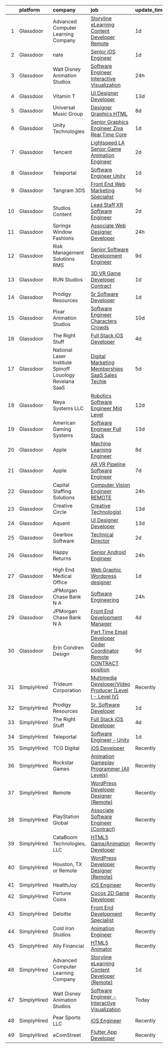 

|    | platform    | company                                                     | job                                                                                                                                                                                                                                                                                                                                                                                                                                                                                                                                                                                                                                                                                                                                                                                                                                                                                                                                                                                                                                                                                                                                                                                                                                                                                                                                                    | update_time   | location             |
|---:|:------------|:------------------------------------------------------------|:-------------------------------------------------------------------------------------------------------------------------------------------------------------------------------------------------------------------------------------------------------------------------------------------------------------------------------------------------------------------------------------------------------------------------------------------------------------------------------------------------------------------------------------------------------------------------------------------------------------------------------------------------------------------------------------------------------------------------------------------------------------------------------------------------------------------------------------------------------------------------------------------------------------------------------------------------------------------------------------------------------------------------------------------------------------------------------------------------------------------------------------------------------------------------------------------------------------------------------------------------------------------------------------------------------------------------------------------------------|:--------------|:---------------------|
|  1 | Glassdoor   | Advanced Computer Learning Company                          | [Storyline eLearning Content Developer  Remote ](https://www.glassdoor.com/partner/jobListing.htm?pos=114&ao=1136043&s=58&guid=00000182afbb51849e2adff8ad9f814e&src=GD_JOB_AD&t=SR&vt=w&ea=1&cs=1_f7d9d987&cb=1660805665474&jobListingId=1008074375383&jrtk=3-0-1ganrmkdem6qv801-1ganrmke7ghrk800-b42f97e8e2d8995c-)                                                                                                                                                                                                                                                                                                                                                                                                                                                                                                                                                                                                                                                                                                                                                                                                                                                                                                                                                                                                                                   | 1d            | Remote               |
|  2 | Glassdoor   | nate                                                        | [Senior iOS Engineer](https://www.glassdoor.com/partner/jobListing.htm?pos=113&ao=1110586&s=58&guid=00000182afbb51849e2adff8ad9f814e&src=GD_JOB_AD&t=SR&vt=w&cs=1_5bd8cec8&cb=1660805665474&jobListingId=1008073833461&cpc=1CBFC3E34E2A31FF&jrtk=3-0-1ganrmkdem6qv801-1ganrmke7ghrk800-5dbe72d6fb6f2f4e--6NYlbfkN0DG4ntHtB_rMsnfhgmnSvK2brktLme1L4SiDeJjQ-izrVOLqRJ5-yjEhSyAj73O13S_IEOR7_PpnZ1e9cbbFP_5wshXXgtt6wNnZoBp2bHKihElJnQhLIIPaoZ2uSm6xtLUVcboDtpKHpUF17fSbSnsrbXW44tVXZPoaPd9k3cXxZreB1ULk6dpk9jYcBsEtrZtsmj_TgOoB4s_E8UE914Dm2jU-IbnY1mqWLR9Qj0njmiol378Z1vDHxSjte04LQy12lSzztQmQhB-hxyEAdDMiN8LJqBsvQOYJv4RACAwWHRQw4SVoNS25v0sAvL4uLx80Ah4zroDn921mv3dBhItl4awqReqTAlfnBNU72VGrx5f2-ilN0ZalhFCu2Zsg73tgp7EqKsZEkBO5hHb5YyKkWS9pX4ht5MntvGhtuv49KDH41oY4Xp_kMimg1AOroBC9OZhwIGpYRgZAN0PXXlmUICvio2dVIo_kETk60JEaNOqLZ8GFeNYFb86fYLmVAJDYzaK7eTjT0azc2T-9t9atdQPaCjwHa91R7Vbdj4ZKPavl5Tk1JNlnVB_BaFoJXc-0dqbg4CrraYwjc1pvCe7PcLOaVvzyNSux2Fp2-1470wKWpyOk_mG3gIlcN1RsflDtr5KXZQTyL8-JO37qXLhcu-iTH2ObMNQXhuA3Hn4P3AlGR0ksrSl7EalPVgIR4IAsvXBqnM-m8001kXMFJuLqJ1FxOB2m2BByiSF011RjwRu5j-C_8z82TVLinCioE6g8yMsTwoWn_9_tflYUbwviVbmb_1zjYz5-6-u1mZJKsWoMtfN9B02PAT91dLm9AknJjiHcXsQU8Fojq5hXuHkba4E3-p2IERAeIydEMWEkruF-iNEhIg5bzJ2rNCZ_akNeM-ucIY_AjBCJeujS77p1cq2zA_Tq9Q573IMmB2f5yWdgoBHNaSyKsiRh3loAkZVfvfJpH7oXA%3D%3D)                  | 1d            | New York, NY         |
|  3 | Glassdoor   | Walt Disney Animation Studios                               | [Software Engineer   Interactive Visualization](https://www.glassdoor.com/partner/jobListing.htm?pos=104&ao=1110586&s=58&guid=00000182afbb51849e2adff8ad9f814e&src=GD_JOB_AD&t=SR&vt=w&cs=1_aaf1695a&cb=1660805665471&jobListingId=1008077073160&cpc=82B3195DA92CAF92&jrtk=3-0-1ganrmkdem6qv801-1ganrmke7ghrk800-66468e97df686fe4--6NYlbfkN0DAFTyt7pbDCC2JPO79CSdi1dIb81yjczP5qsKcZIxgiYm3-7g-689UM0rgypL64cqcm1RMsxq_BV2OsRkhNiRP9LzW-WFqhpWO3ykojLNIHr59208K4Cv-wYSCSIsQTKu_y5tYWiVlIrRKPSgk5-RCpLw4jEbOA1enRaORoMK5S0419S3OzaKWcW9ZQPqVrIfSb6m0ufdJasatQ4iv1npkPoa779tULfEsM-86PIi5SKyDr7tXZzOvxR4Klnnss_zIgmCcpNtkmFgaMILrDwi6Xy3hQUvK5JCJBcxjqSN7Q_DrbdsBx2QcRY5pNaWAYmA227B5cFb1yuqdgC1No7xpgVzNlcZls3oGKaCQ9dwIRno8ePEpLHugeTV7sdQHwH6BjlOtNN2d9vjPb4FFT-bfOVEdUh2mSbzS8U2zFeM7Y43DBsB9J0RoiD8agsU1NGg%3D)                                                                                                                                                                                                                                                                                                                                                                                                                                                                                                                                      | 24h           | Burbank, CA          |
|  4 | Glassdoor   | Vitamin T                                                   | [UI Designer   Developer](https://www.glassdoor.com/partner/jobListing.htm?pos=109&ao=1110586&s=58&guid=00000182afbb51849e2adff8ad9f814e&src=GD_JOB_AD&t=SR&vt=w&cs=1_587aad6b&cb=1660805665473&jobListingId=1008053886167&cpc=334ABAF5D42DC775&jrtk=3-0-1ganrmkdem6qv801-1ganrmke7ghrk800-6f6034691b5422f3--6NYlbfkN0DMrcEu7yrtATojKJA7cEzGQ3FdRGWLh0CZQInL4ECGI6k5tN82kdM0OKoro5eXmjovAfqE-qCFzorBk8MpdY72_0U5dfxVKxGhck5KRFN-xTbAscjui61db-fDE_8QO-m47Uwzd92MrNOCQvxBUcualtGhT067Qzu-g2luV1gB0lJguRWxqzsMc6f8s668CZ_11-rnTWBzjn4O2NHjCsy2AUU8vdPcW3b0pK3SnotLUlZIJ7R2sgdoK8ppWpKF80LUdrzJnPmUib131E13-ms_SatBmOGe_t_Rq1lg2LkDb4FY7INH-jbaYgv6xlKqZwdJMG93hRjW_DNM_OEhHGnxofdCMn5UWKlFkEdmXMrYhpJ_JtZWfUOv1IL0FSBvXjiVgFW1ixlJumM1d3SnkAMtgNboUCKVV1Z5Pi_vEvpMjG9ENAfblVWitDBJYfeF18D5msiiCY4x25PR7gE4FIZALqcEvPPPbAQ%3D)                                                                                                                                                                                                                                                                                                                                                                                                                                                                                                                            | 13d           | Remote               |
|  5 | Glassdoor   | Universal Music Group                                       | [Designer  Graphics   HTML](https://www.glassdoor.com/partner/jobListing.htm?pos=117&ao=1136043&s=58&guid=00000182afbb51849e2adff8ad9f814e&src=GD_JOB_AD&t=SR&vt=w&cs=1_e11ebfe9&cb=1660805665475&jobListingId=1008063537685&jrtk=3-0-1ganrmkdem6qv801-1ganrmke7ghrk800-5bd67f65fa4856ab-)                                                                                                                                                                                                                                                                                                                                                                                                                                                                                                                                                                                                                                                                                                                                                                                                                                                                                                                                                                                                                                                             | 8d            | Santa Monica, CA     |
|  6 | Glassdoor   | Unity Technologies                                          | [Senior Graphics Engineer  Ziva Real Time Core](https://www.glassdoor.com/partner/jobListing.htm?pos=128&ao=1136043&s=58&guid=00000182afbb51849e2adff8ad9f814e&src=GD_JOB_AD&t=SR&vt=w&cs=1_18b89076&cb=1660805665476&jobListingId=1008074535543&jrtk=3-0-1ganrmkdem6qv801-1ganrmke7ghrk800-4084aae52db0d3f9-)                                                                                                                                                                                                                                                                                                                                                                                                                                                                                                                                                                                                                                                                                                                                                                                                                                                                                                                                                                                                                                         | 1d            | Burbank, CA          |
|  7 | Glassdoor   | Tencent                                                     | [Lightspeed LA   Senior Game Animation Engineer](https://www.glassdoor.com/partner/jobListing.htm?pos=122&ao=1136043&s=58&guid=00000182afbb51849e2adff8ad9f814e&src=GD_JOB_AD&t=SR&vt=w&cs=1_c5ea8790&cb=1660805665475&jobListingId=1008072445587&jrtk=3-0-1ganrmkdem6qv801-1ganrmke7ghrk800-68f2402b1d8376c0-)                                                                                                                                                                                                                                                                                                                                                                                                                                                                                                                                                                                                                                                                                                                                                                                                                                                                                                                                                                                                                                        | 2d            | Irvine, CA           |
|  8 | Glassdoor   | Teleportal                                                  | [Software Engineer   Unity](https://www.glassdoor.com/partner/jobListing.htm?pos=106&ao=1110586&s=58&guid=00000182afbb51849e2adff8ad9f814e&src=GD_JOB_AD&t=SR&vt=w&ea=1&cs=1_0f4241dd&cb=1660805665473&jobListingId=1008075046577&cpc=01657B10174A43CF&jrtk=3-0-1ganrmkdem6qv801-1ganrmke7ghrk800-a2586b8f60e5c255--6NYlbfkN0AntC0C-TCVph3zu4OMPCfnQ-MMa4QglcNogR1ub3Tc_pVtaDijIQNGqjZUjoXo2yKwu64KD8-YtFIR2I8kkqCbL07rpeOqxyEMXIKB1ZwOfsl0Q6IfIhQNenE7zHvKHruNGpl76kDxluITjcBqrRgn64vIx2FQD8vXwu5Xm23Gx3RzCIfCAb9mVGdhDJfdG4EtofahHg7vnGUXSlDu1qWvICNF5wtVaVaqsFxWyfbwwtcbZDcExVubxCW0PSY8G6kLzJQZLpv7NG_Gsw3MSGs6J1JqxbHpr_h9uoGHk5KiOp8QkUH6UqMDzttvcPohGC00QJCF77MlhCo-BQt0ysqPjwLy2n7S5flEoH8M_HyA50t3Q4cL0f7iCp06n_LWT-jZAjVwKFgVNzxrMxkt73VNGkj-kQoEirrkKBhQ5GhNJ4C5jPYQQ4GpZ0mNUuzsAvBq6Q4lQi8ohaqCudf0_FXDFWtehSJIlFuKc-4nwEumzDToKM9XQYEYeAmmWtFccH8%3D)                                                                                                                                                                                                                                                                                                                                                                                                                                                                                     | 1d            | Culver City, CA      |
|  9 | Glassdoor   | Tangram 3DS                                                 | [Front End Web   Marketing Specialist](https://www.glassdoor.com/partner/jobListing.htm?pos=120&ao=1136043&s=58&guid=00000182afbb51849e2adff8ad9f814e&src=GD_JOB_AD&t=SR&vt=w&ea=1&cs=1_32cc6699&cb=1660805665475&jobListingId=1008068902493&jrtk=3-0-1ganrmkdem6qv801-1ganrmke7ghrk800-0eb4f8e6b35c93b6-)                                                                                                                                                                                                                                                                                                                                                                                                                                                                                                                                                                                                                                                                                                                                                                                                                                                                                                                                                                                                                                             | 5d            | Kittery, ME          |
| 10 | Glassdoor   | Studios Content                                             | [Lead  Staff  XR Software Engineer](https://www.glassdoor.com/partner/jobListing.htm?pos=107&ao=1110586&s=58&guid=00000182afbb51849e2adff8ad9f814e&src=GD_JOB_AD&t=SR&vt=w&cs=1_3ceb3e67&cb=1660805665473&jobListingId=1008072483823&cpc=AF1E4A3695F490BE&jrtk=3-0-1ganrmkdem6qv801-1ganrmke7ghrk800-ecfd41646463eccb--6NYlbfkN0DAFTyt7pbDCC2JPO79CSdi1dIb81yjczP5qsKcZIxgiYm3-7g-689UM0rgypL64cpWRTY0Q9Gnxd5TClqemafm43h8IvcxXto1jCUa0faT7j_nrWIQzNQRrbiQVPxkeCJsq2BrFkTMI61EQ2zNwgQoXwhBktiYuv-xvrBspHDq6B4XbZ0th9hK2EI37XCZObMviGFTFSuSlLlIVFJbWKTmiroCZMIwRJJUdtH-OrnUxrUSP6quXp1aBWSWU6nuLvfKUWDsHYwBSFMcVFe8WJ3nlMY3n78ykPGISyrsT1IGNtBi2MwDhI7GI327CJej5wbZHsw8JQtcuoRrMJ33sJdxPxmDL-GjT1O4Pd2Xst1uWZFVQa52GGEXVLjLFLsqX7CnMOen2Cfnu024msdbcmd1dppVS7woEvhNMWLaIfan4Vbe5RPcpG_QseT2-EZoiTU%3D)                                                                                                                                                                                                                                                                                                                                                                                                                                                                                                                                                  | 2d            | Glendale, CA         |
| 11 | Glassdoor   | Springs Window Fashions                                     | [Associate Web Designer Developer](https://www.glassdoor.com/partner/jobListing.htm?pos=127&ao=1136043&s=58&guid=00000182afbb51849e2adff8ad9f814e&src=GD_JOB_AD&t=SR&vt=w&cs=1_21e1ddc8&cb=1660805665476&jobListingId=1008077258719&jrtk=3-0-1ganrmkdem6qv801-1ganrmke7ghrk800-0a243721428c9c11-)                                                                                                                                                                                                                                                                                                                                                                                                                                                                                                                                                                                                                                                                                                                                                                                                                                                                                                                                                                                                                                                      | 24h           | Middleton, WI        |
| 12 | Glassdoor   | Risk Management Solutions  RMS                              | [Senior Software Development Engineer](https://www.glassdoor.com/partner/jobListing.htm?pos=130&ao=1136043&s=58&guid=00000182afbb51849e2adff8ad9f814e&src=GD_JOB_AD&t=SR&vt=w&cs=1_ba082a03&cb=1660805665476&jobListingId=1008061236310&jrtk=3-0-1ganrmkdem6qv801-1ganrmke7ghrk800-cb5eb43dfa538f64-)                                                                                                                                                                                                                                                                                                                                                                                                                                                                                                                                                                                                                                                                                                                                                                                                                                                                                                                                                                                                                                                  | 9d            | Newark, CA           |
| 13 | Glassdoor   | RUN Studios                                                 | [3D VR Game Developer  Contract ](https://www.glassdoor.com/partner/jobListing.htm?pos=115&ao=1136043&s=58&guid=00000182afbb51849e2adff8ad9f814e&src=GD_JOB_AD&t=SR&vt=w&cs=1_a81c3fd2&cb=1660805665474&jobListingId=1008074804256&jrtk=3-0-1ganrmkdem6qv801-1ganrmke7ghrk800-3d3fd155054c5c9c-)                                                                                                                                                                                                                                                                                                                                                                                                                                                                                                                                                                                                                                                                                                                                                                                                                                                                                                                                                                                                                                                       | 1d            | Los Angeles, CA      |
| 14 | Glassdoor   | Prodigy Resources                                           | [Sr  Software Developer](https://www.glassdoor.com/partner/jobListing.htm?pos=103&ao=1110586&s=58&guid=00000182afbb51849e2adff8ad9f814e&src=GD_JOB_AD&t=SR&vt=w&ea=1&cs=1_7506bad7&cb=1660805665472&jobListingId=1008073502263&cpc=AD396490361E83B7&jrtk=3-0-1ganrmkdem6qv801-1ganrmke7ghrk800-404555c049bc27ec--6NYlbfkN0A2ztIwgPcC5sUL1oQzLFCSvVVkIkslVOnYdQ0mpSfPA6NpMWu6Kno4nnrYB-fWKcufpT5xOxPe2qCsSX5um4scelRw14WwX33UYcL6KO34QeC8INwRzUAPtwFkNlVpOdX4f4P1DQp2fZ-UJ251JBajJ815MIKFs7XVquBdwSk1fsH67WzqITEoiy4zNby8cntn-zZ2tRcUjmLOgVUXJqmXHZwubhNz99hUN8rE1O6nKk80fOT-PLEQXXaXTNRK9JsPcX1p6YZPXeznPEDbIJR7L0THcM2A02RNfiqzvBSRK51vazO1Aih7dGtmkobZlWKUrIhgBs7GoS_wohI3_uB2xUkYPT7UxS1J2S27Herq8fnKbPrEft_51_by60kLA0USlL0d2x_buFW6K4Xq0rJvuhfSIsmczaMli2TC1HQU_50FHnWv1Qy7r7kCa7r88n4Z5O_3ophtLzp_P85Ux4_wlvCGBvcoNT_kTztdkXIgcTdyv-lN3AUeG_FiVYjH61kFA2pbtE6fXg%3D%3D)                                                                                                                                                                                                                                                                                                                                                                                                                                                                          | 1d            | Remote               |
| 15 | Glassdoor   | Pixar Animation Studios                                     | [Software Engineer  Characters   Crowds](https://www.glassdoor.com/partner/jobListing.htm?pos=124&ao=1136043&s=58&guid=00000182afbb51849e2adff8ad9f814e&src=GD_JOB_AD&t=SR&vt=w&cs=1_190ee6ae&cb=1660805665475&jobListingId=1008058113566&jrtk=3-0-1ganrmkdem6qv801-1ganrmke7ghrk800-1f5f039121fc3f75-)                                                                                                                                                                                                                                                                                                                                                                                                                                                                                                                                                                                                                                                                                                                                                                                                                                                                                                                                                                                                                                                | 10d           | Emeryville, CA       |
| 16 | Glassdoor   | The Right Stuff                                             | [Full Stack iOS Developer](https://www.glassdoor.com/partner/jobListing.htm?pos=102&ao=1110586&s=58&guid=00000182afbb51849e2adff8ad9f814e&src=GD_JOB_AD&t=SR&vt=w&ea=1&cs=1_4c9d3863&cb=1660805665472&jobListingId=1008069859380&cpc=4599430C66E07990&jrtk=3-0-1ganrmkdem6qv801-1ganrmke7ghrk800-70d51e4943cd058f--6NYlbfkN0CHpSnjIPxMtekS58WZl5Olhjo2iWL5RjE_Boe0ccr3FtkVqT9ttgfNyRfZO5uZw7IzCNeF8qmY9v3T-JBYfuZm0YRRc-K4X5ffRQGyhJ7ZQn-1-dDAip-8gCrZabxwYuxn5Rp-t6tXt1UvBYZwl2h5gvC6FDh_tC-3QRtH7KrU7hX8KJJnZPMyrN6imKk9DVIHbFeU0wV2_j-GN4N1Ctd5swycvHGrKZN-x8gIgBJVfphUksEu01uQ5KRdNrk1Ox2B100IXofxfurngumtbqejroU1LqNbt9W-8YTOIZbetFHZ1_Ip85vUpgrrlrIYvfVBqS5mXAwjhLcP54J3ZjLsb4m469L8bQ8wnINqoHUjOgOAud5ih_Lt2vb3wFgQsbCYVxuuCWpiXmaJ62oR8B-rgz0A0TuQYkdbqv0nkMcfTAav3kELT49Zyv-ZfiuXgUgO4cL7eD8tmdTwHe674y65Q5icYkB7i1Aw16c9ecYV03rga851cKd_09swNPj2uRo_zorOx7699A%3D%3D)                                                                                                                                                                                                                                                                                                                                                                                                                                                                        | 4d            | Brea, CA             |
| 17 | Glassdoor   | National Laser Institute Spinoff   Louology   Revelana SaaS | [Digital Marketing  Memberships   SaaS Sales Techie](https://www.glassdoor.com/partner/jobListing.htm?pos=101&ao=1110586&s=58&guid=00000182afbb51849e2adff8ad9f814e&src=GD_JOB_AD&t=SR&vt=w&ea=1&cs=1_1491e522&cb=1660805665472&jobListingId=1008068911018&cpc=D4F3D9BC20AD23F5&jrtk=3-0-1ganrmkdem6qv801-1ganrmke7ghrk800-ce89aa23009b1c36--6NYlbfkN0BxkLIcfe0oqaYINownie861a0BJtkzmJW-WyGv8J0JYNFW8oQHz1wbvj_f-6pZXKFs39C5HYDJAun2xiK8kT14n2FBdJ2_IV5P7fLAVoIpAPoU7I-jaGAdCUI_DNCk7fRWhvHWG5Rr1ymXTyzBAMRa3T80TC7-yeYBvTn7Hm3WLXCBuMW6Li9aNXTNYESyh3XTiLOtIfBkUqnLT5tAqVNKyKwMIbAEbS-iIHckLjuA4BBYKcWFa0mCqUWSRf-3ffY066J5JAeLydEg_-3A-YLqYCmt16Cu-EVbjtpmkidHX_qvNpzr383NALV0hkrc_hoQXb94SI7UEMFlE4bqTlHgRzzaHUquvAzBUy8468UM4og_uxgMDVz2R5QHvLwDWH6meHh954r4o9ZzBKZ4e3Hr_UxfpYSp5vPAyuP9ZF0r9JBMyG3WGMyByzQMScme8NAeqjUggejRfDEghAqiLp3h5OiUoBtpk_G4SlVFVo0fM2JfoxQJsZdg-t3-l0D_pgYXfqaESWk20LlOvM9s8lbBnPJPQoZAx9yZ8L3R_fLPEev8NRIgC7Ft)                                                                                                                                                                                                                                                                                                                                                                                                          | 5d            | Scottsdale, AZ       |
| 18 | Glassdoor   | Neya Systems LLC                                            | [Robotics Software Engineer Mid Level](https://www.glassdoor.com/partner/jobListing.htm?pos=119&ao=1136043&s=58&guid=00000182afbb51849e2adff8ad9f814e&src=GD_JOB_AD&t=SR&vt=w&ea=1&cs=1_542a2d44&cb=1660805665475&jobListingId=1008056259854&jrtk=3-0-1ganrmkdem6qv801-1ganrmke7ghrk800-2f6024e3d3b911c0-)                                                                                                                                                                                                                                                                                                                                                                                                                                                                                                                                                                                                                                                                                                                                                                                                                                                                                                                                                                                                                                             | 12d           | Warrendale, PA       |
| 19 | Glassdoor   | American Gaming Systems                                     | [Software Engineer  Full Stack](https://www.glassdoor.com/partner/jobListing.htm?pos=123&ao=1136043&s=58&guid=00000182afbb51849e2adff8ad9f814e&src=GD_JOB_AD&t=SR&vt=w&ea=1&cs=1_d393b6dd&cb=1660805665475&jobListingId=1008053506328&jrtk=3-0-1ganrmkdem6qv801-1ganrmke7ghrk800-b536d8be10a26d8f-)                                                                                                                                                                                                                                                                                                                                                                                                                                                                                                                                                                                                                                                                                                                                                                                                                                                                                                                                                                                                                                                    | 13d           | Atlanta, GA          |
| 20 | Glassdoor   | Apple                                                       | [Machine Learning Engineer](https://www.glassdoor.com/partner/jobListing.htm?pos=121&ao=1136043&s=58&guid=00000182afbb51849e2adff8ad9f814e&src=GD_JOB_AD&t=SR&vt=w&cs=1_6d285133&cb=1660805665475&jobListingId=1008063977531&jrtk=3-0-1ganrmkdem6qv801-1ganrmke7ghrk800-3152d040ad9c052e-)                                                                                                                                                                                                                                                                                                                                                                                                                                                                                                                                                                                                                                                                                                                                                                                                                                                                                                                                                                                                                                                             | 8d            | Cupertino, CA        |
| 21 | Glassdoor   | Apple                                                       | [AR VR Pipeline Software Engineer](https://www.glassdoor.com/partner/jobListing.htm?pos=110&ao=1110586&s=58&guid=00000182afbb51849e2adff8ad9f814e&src=GD_JOB_AD&t=SR&vt=w&cs=1_4dbccc20&cb=1660805665473&jobListingId=1008064548722&cpc=AC285F3A3ECA6BB0&jrtk=3-0-1ganrmkdem6qv801-1ganrmke7ghrk800-9efc9aa70a8bac7d--6NYlbfkN0BvKrLyj5gPmtZO9T8euul8TCxuuKNOtzRJOomxnwSEodTz2Bc-sPZlbtkML8D-m4oxb_hpOtMKgwGf3xCZVjp0hMHQ7tnx_mdHptyoy7KlnXTuNZRHr9hdhR8AiZtF6wM2F_IhEn66zk7oZQmfCjMbFepd4YWR8-oAaI2hD5eO_eEj2FO5SqxP8KafiXCvgcbeN-E50YLDCilUSEcXxx6Ea4Hp0Ttmg3p60tzklZ84oHzsZ9Jimz6hLOFVdUsGNHzydi4S6kX6g0u4g-STlE85SoJTJHp7UhowNr2at7g_nFn-SsWWoHhsTzF7LOIvnhzHTTKZ3K20P66tpMgVUWMF-f_O9suIbRZh9tmwrpAtQe55YMuDPn61h8qcJmFpPIztMgMP2RkouOuT0OI7TsoYwvyr_r3jy67wPe_1ZRIhflaCALwmsmOdSDLysg-h0W7BXV1TdgsuqEE0s0t6r1uGQjQCB9lHAdJljyfzn4WgwsGH7ko84t750T-x1S41bZc-sxJXHV5prfoIQOsrh6YGHaX25uT3fUXnDSKwrbbCzBpKEdYPnAhwNSnQ0Pqknx5SCoBl5DGghVaSlOqznDJuE74Yz3wDjGYirpQrsRzXlU9tlD1VMl-G7UfiRphLR2wnZ-nEEMWeUSuh7v8Gn6qe7zNjH2S8ca7cI25jgHj9oaL23EkhYShqEjVFkfblVnhlL8MgxVGCSDcVTe6gRE95vHHbqDDbUO-G52E_EKeNOrEKqzxkXLK-NhhJUCddpJ4B1FqBLEwdGGZkO3LIt27QAY8PRwzic0tXEPDt6bxoc7cXwba-mf_EHpyqeM_DBNzVvdPZWs3-NGm5dBkREYCIgSaONQLOZReSvoSAG66bV4U04KzfB64DJW_pS3xXHYQeA0TuVDPQ5UMp7JaISerJ6uOCJRF8gbDrZ98ad4msGFG7zf-C8_WRH5SCpBitkzNdtxmS30vIHdkb9SCJOwQB) | 7d            | Boulder, CO          |
| 22 | Glassdoor   | Capital Staffing Solutions                                  | [Computer Vision Engineer   REMOTE](https://www.glassdoor.com/partner/jobListing.htm?pos=112&ao=1110586&s=58&guid=00000182afbb51849e2adff8ad9f814e&src=GD_JOB_AD&t=SR&vt=w&ea=1&cs=1_c3375112&cb=1660805665474&jobListingId=1008076432098&cpc=9908D8D4413DBB8A&jrtk=3-0-1ganrmkdem6qv801-1ganrmke7ghrk800-5bd1c8fb44025f1d--6NYlbfkN0AHXq2vAVwR3IH7wgnTMdWCa3HguypIXx0DFudX-u0zu6XSU0N9gDGCMsnO9yvyAfPzbFobwp49dazQlZqusuPsX7WZrY-I3hdneSuxmNgE3tfdBrWdgjVLhUNF-aqr1yCXfRLBR_uZH6-raFShqlHQaidJ6QvCY_DHCxwVnaz-r_rYbPZ0ea_MWP8nWt-fSNb01YXToRYColdgfOTPEn5RFYP7DYKxInLGwKutnoMhbBFjzSU46BAOBQ4TFdGVmmeTlHF9OXhAydoQ2QeDZlTOVMu0OG-6hXVN_mzkMWsPWstJ_UIJ3d-Fy90bK-iWybVOKG9lpGenzV2nTOPiFD8HCQIiJwPjg7CkO32NrRh8aq6N6hCbjZZ_unXWhJoj3_iC3Qn2ELvxiESuzx-PH8-9No_sDyEvYp1jymU0MXts0gvvY1mOCulZBh-E9YzaBgVgteeqsiZK5TzzIbcOrLtBBHrfY-U7S3Qv0N1l8FPYjQ48NCkRZWFGicrGh9jPpNM9PN3ZuyXNWA%3D%3D)                                                                                                                                                                                                                                                                                                                                                                                                                                                               | 24h           | New York, NY         |
| 23 | Glassdoor   | Creative Circle                                             | [Creative Technologist](https://www.glassdoor.com/partner/jobListing.htm?pos=108&ao=1110586&s=58&guid=00000182afbb51849e2adff8ad9f814e&src=GD_JOB_AD&t=SR&vt=w&cs=1_c61455d4&cb=1660805665473&jobListingId=1008052746547&cpc=BAEB662971763A76&jrtk=3-0-1ganrmkdem6qv801-1ganrmke7ghrk800-b74225bc8c59c95e--6NYlbfkN0BPwlZa85gbT4Q3XYQoU_uQn0Qmw9zd_9UNfmcwtqAVud1yvyq1Z4UAlx1bxhDUi3LksnLBypyz1ki1AYlpqBEOtzLCLCRpEUWiYZAxQp35ZwbGwGgfIipNjYJRWVKtqW2P6n0tnODntoOzONS9wOCfDiQdRQlv6VB3BbCCzTOWuAsxQmScWpQiLIaaR0D6YxDOuI_BAqXbnROIERDacVOJapzRQXsmJoYStq1lwHdu4hfBGv_Ru387sZTKmcY9u_Z3OAOPV2jkI8qKZ19dhxdK1Y-Ox4HFJeMwhcaGJUlF0XXr5s1MEvcZRKobe53ko4LYW46-v38RBJ1fpJbKUBKXL4q7d1LzCYrUfV3mGeZ_oV2BQaRtnXNVUT7DS0iDAgyTHmPpN8UCG3vk9JbaXEF3Ip4St1P6acNaxqfnVRYswOE6VxobZ0xQIowUQ4AI0Esry80I5LW-a0kl31mvCHOpAWcYJJar7xtX-CDvq1pyENtMblE1XkVyeHPH2SMuLMW0o5CRdKC_eQ%3D%3D)                                                                                                                                                                                                                                                                                                                                                                                                                                                                                | 13d           | Seattle, WA          |
| 24 | Glassdoor   | Aquent                                                      | [UI Designer   Developer](https://www.glassdoor.com/partner/jobListing.htm?pos=111&ao=1110586&s=58&guid=00000182afbb51849e2adff8ad9f814e&src=GD_JOB_AD&t=SR&vt=w&cs=1_d99ed2bb&cb=1660805665474&jobListingId=1008054069860&cpc=F41FEAB56D215062&jrtk=3-0-1ganrmkdem6qv801-1ganrmke7ghrk800-092543b2b5b1ac44--6NYlbfkN0DMrcEu7yrtATojKJA7cEzGQ3FdRGWLh0CZQInL4ECGI9gD0Wolx9R2EDT7B77c2cQfEUz2kNTIOVwD5BKqIMoWk98RNF1Ad7spk8Iaq3QvRUwRObhwp_8VU1zaju42mJeg42eYRSl8E_AZ8ZyjsLMKuN4a1m7Gpx48C9VFRnAlEXIKfNHkGUaXFWfLFLrc6WRoWALb9UUPGXVwcdSSRGwKq_gTb6aUyn3pAgoqBa6x2zRBDegpvOLGqarQpFzLAvGJ2GM1lHOqPZcPadWEjruzI8J-seifo66glYLnEAgvqOPKNkjFEK8bKb_f7JDW6vK0hgVcJF7PXQuNlt4m1BKmxCcRYI72Mvd1jPqbyXU5R0erOp-WW1F7R5EAhWff9Y2Rw6SrQP-cFRUGJQMG0r4UkPGtK_6BSAA0jXcPM12uoJYOABuLvD_jLM8Pp53bYTSRAW2V_qbDyzn26oYdWZTu)                                                                                                                                                                                                                                                                                                                                                                                                                                                                                                                                          | 13d           | Remote               |
| 25 | Glassdoor   | Gearbox Software                                            | [Technical Director](https://www.glassdoor.com/partner/jobListing.htm?pos=126&ao=1136043&s=58&guid=00000182afbb51849e2adff8ad9f814e&src=GD_JOB_AD&t=SR&vt=w&ea=1&cs=1_585ca9e7&cb=1660805665475&jobListingId=1008072838271&jrtk=3-0-1ganrmkdem6qv801-1ganrmke7ghrk800-abb3e65175df8ecd-)                                                                                                                                                                                                                                                                                                                                                                                                                                                                                                                                                                                                                                                                                                                                                                                                                                                                                                                                                                                                                                                               | 2d            | Frisco, TX           |
| 26 | Glassdoor   | Happy Returns                                               | [Senior Android Engineer](https://www.glassdoor.com/partner/jobListing.htm?pos=129&ao=1136043&s=58&guid=00000182afbb51849e2adff8ad9f814e&src=GD_JOB_AD&t=SR&vt=w&cs=1_d5da0bf0&cb=1660805665476&jobListingId=1008077045895&jrtk=3-0-1ganrmkdem6qv801-1ganrmke7ghrk800-71bb62edba7ac46c-)                                                                                                                                                                                                                                                                                                                                                                                                                                                                                                                                                                                                                                                                                                                                                                                                                                                                                                                                                                                                                                                               | 24h           | Los Angeles, CA      |
| 27 | Glassdoor   | High End Medical Office                                     | [Web Graphic Wordpress designer](https://www.glassdoor.com/partner/jobListing.htm?pos=105&ao=1110586&s=58&guid=00000182afbb51849e2adff8ad9f814e&src=GD_JOB_AD&t=SR&vt=w&ea=1&cs=1_6430cef2&cb=1660805665472&jobListingId=1008073924866&cpc=82B3195DA92CAF92&jrtk=3-0-1ganrmkdem6qv801-1ganrmke7ghrk800-cdc07b779ce17b79--6NYlbfkN0Bo_CM2a8GgFIiw_-9fb5ug3xmG_MFCzpxBl7ntROtVZTUTxHtYlRzzoyU4wDpeaIZZKvJ43WSJqcFxDqc7AYw2f3qjaUpocHZRhOsPdkAYAYIbGG8NP2uD8KaMG2V2qw-gmYY9Me2WDYPfIyiihOjuIqkaMqFmzXauMxs4SDtAjsmCEE8WXzAGtyIEbr8o00PYYPF7Aw_TDAaSTj6ruwJhU72z290z5p-z6Sczi_rMfgQsQwEK_x7VAEi3oFJn7Rh4gpi2atZTDd_AsM8Sr177XnyHksFBWZ2dIaxwwRNyYwdCw60QBPScB_qVIkUlagDeFMyYHR310GPmRuAJorfORHCfCg4PGbgIBc5JX9TlWxjjkKgYa4UTc_6SQva7pmTBT2vhEZnPAuTMmMtWjKLX9hKj70AtstmALnwOffScaesPapYKOynO4Bt0mhLbCHl5irGnAEzVoEqMfrNh02iEzSM_FoQnDPSDBOfSFhUMaoDqiRF-nztOkNI2WpIZaN4%3D)                                                                                                                                                                                                                                                                                                                                                                                                                                                                                | 1d            | Los Angeles, CA      |
| 28 | Glassdoor   | JPMorgan Chase Bank  N A                                    | [Software Engineering](https://www.glassdoor.com/partner/jobListing.htm?pos=118&ao=1136043&s=58&guid=00000182afbb51849e2adff8ad9f814e&src=GD_JOB_AD&t=SR&vt=w&cs=1_b88b697a&cb=1660805665475&jobListingId=1008077418720&jrtk=3-0-1ganrmkdem6qv801-1ganrmke7ghrk800-33c5b762eafe8f4f-)                                                                                                                                                                                                                                                                                                                                                                                                                                                                                                                                                                                                                                                                                                                                                                                                                                                                                                                                                                                                                                                                  | 24h           | Columbus, OH         |
| 29 | Glassdoor   | JPMorgan Chase Bank  N A                                    | [Front End Development Manager](https://www.glassdoor.com/partner/jobListing.htm?pos=125&ao=1136043&s=58&guid=00000182afbb51849e2adff8ad9f814e&src=GD_JOB_AD&t=SR&vt=w&cs=1_13428560&cb=1660805665475&jobListingId=1008070051534&jrtk=3-0-1ganrmkdem6qv801-1ganrmke7ghrk800-5b1debf53cf8f6e3-)                                                                                                                                                                                                                                                                                                                                                                                                                                                                                                                                                                                                                                                                                                                                                                                                                                                                                                                                                                                                                                                         | 4d            | New York, NY         |
| 30 | Glassdoor   | Erin Condren Design                                         | [Part Time Email Developer Coder   Coordinator  Remote CONTRACT position ](https://www.glassdoor.com/partner/jobListing.htm?pos=116&ao=1136043&s=58&guid=00000182afbb51849e2adff8ad9f814e&src=GD_JOB_AD&t=SR&vt=w&ea=1&cs=1_8ba3a4bc&cb=1660805665474&jobListingId=1008061303564&jrtk=3-0-1ganrmkdem6qv801-1ganrmke7ghrk800-1586c87c1c66f62b-)                                                                                                                                                                                                                                                                                                                                                                                                                                                                                                                                                                                                                                                                                                                                                                                                                                                                                                                                                                                                         | 9d            | Remote               |
| 31 | SimplyHired | Trideum Corporation                                         | [Multimedia Developer/Video Producer [Level I - Level IV]](https://www.simplyhired.com/job/8dfMOgpu3iGje99mRpARvzGM-exCiz0AnstPyBlPgWfwP2_YdDcg_g?q=animation+developer)                                                                                                                                                                                                                                                                                                                                                                                                                                                                                                                                                                                                                                                                                                                                                                                                                                                                                                                                                                                                                                                                                                                                                                               | Recently      | Fort Sam Houston, TX |
| 32 | SimplyHired | Prodigy Resources                                           | [Sr. Software Developer](https://www.simplyhired.com/job/glkHWngk0IR3yvhv8yXAXhntzPU5P7K3GdJixAeaGDkFhH6fcUWCHw?q=animation+developer)                                                                                                                                                                                                                                                                                                                                                                                                                                                                                                                                                                                                                                                                                                                                                                                                                                                                                                                                                                                                                                                                                                                                                                                                                 | 1d            | Remote               |
| 33 | SimplyHired | The Right Stuff                                             | [Full Stack iOS Developer](https://www.simplyhired.com/job/QA8-PmdmTf2SzsHppKl6hKTSBJif_qgDY-0_i9OzZ23fw9isB0x_2w?q=animation+developer)                                                                                                                                                                                                                                                                                                                                                                                                                                                                                                                                                                                                                                                                                                                                                                                                                                                                                                                                                                                                                                                                                                                                                                                                               | 4d            | Brea, CA             |
| 34 | SimplyHired | Teleportal                                                  | [Software Engineer – Unity](https://www.simplyhired.com/job/U01SrNCdaTYrZ4QRxBfL5yHDd4v1jD1-oTLFHKeuSIyfvwU1yzfxvQ?q=animation+developer)                                                                                                                                                                                                                                                                                                                                                                                                                                                                                                                                                                                                                                                                                                                                                                                                                                                                                                                                                                                                                                                                                                                                                                                                              | 1d            | Culver City, CA      |
| 35 | SimplyHired | TCG Digital                                                 | [iOS Developer](https://www.simplyhired.com/job/y9kjlzbStHBTpv1kV6DJy7LIvJUWN1F4JL30a6RFxwdhezcD-LydjA?q=animation+developer)                                                                                                                                                                                                                                                                                                                                                                                                                                                                                                                                                                                                                                                                                                                                                                                                                                                                                                                                                                                                                                                                                                                                                                                                                          | Recently      | Reston, VA           |
| 36 | SimplyHired | Rockstar Games                                              | [Animation Gameplay Programmer (All Levels)](https://www.simplyhired.com/job/1pSEzXWP6p8ML9piAakVgJAIWzA9LrjPxi3CLE-MLJDKJMG2jk5IcQ?q=animation+developer)                                                                                                                                                                                                                                                                                                                                                                                                                                                                                                                                                                                                                                                                                                                                                                                                                                                                                                                                                                                                                                                                                                                                                                                             | Recently      | Carlsbad, CA         |
| 37 | SimplyHired | Remote                                                      | [WordPress Developer Designer (Remote)](https://www.simplyhired.com/job/vCmXXL4JGKGV5eNVuHA7oB8PSm-NsHdC9WQISU8OzQ6fl4_GaHZp9A?q=animation+developer)                                                                                                                                                                                                                                                                                                                                                                                                                                                                                                                                                                                                                                                                                                                                                                                                                                                                                                                                                                                                                                                                                                                                                                                                  | Recently      | United States        |
| 38 | SimplyHired | PlayStation Global                                          | [Associate Software Engineer (Contract)](https://www.simplyhired.com/job/SzV7FfkdI6lT1EJila8fCMDsbFAM6pifbkrMdwSfRviQ3_6vb73S5g?q=animation+developer)                                                                                                                                                                                                                                                                                                                                                                                                                                                                                                                                                                                                                                                                                                                                                                                                                                                                                                                                                                                                                                                                                                                                                                                                 | Recently      | San Diego, CA        |
| 39 | SimplyHired | CataBoom Technologies, LLC                                  | [HTML5 Game/Animation Developer](https://www.simplyhired.com/job/rcD9kqRruTFu3sLPN7RcYmKqhwYda35Xkfl4DXnDIh1VgwPtoMUoDw?q=animation+developer)                                                                                                                                                                                                                                                                                                                                                                                                                                                                                                                                                                                                                                                                                                                                                                                                                                                                                                                                                                                                                                                                                                                                                                                                         | Recently      | Richardson, TX       |
| 40 | SimplyHired | Houston, TX or Remote                                       | [WordPress Developer Designer (Remote)](https://www.simplyhired.com/job/h5NIRqnG6nzwtBLlFlrT64773r4CAOGZWfW6vATD8Z8CzAc7NchDIg?q=animation+developer)                                                                                                                                                                                                                                                                                                                                                                                                                                                                                                                                                                                                                                                                                                                                                                                                                                                                                                                                                                                                                                                                                                                                                                                                  | Recently      | The Woodlands, TX    |
| 41 | SimplyHired | HealthJoy                                                   | [iOS Engineer](https://www.simplyhired.com/job/HXde6kPkVbkN3BuPF8HmR8YYCYuPkC5BkflasYrwgR1uErmSev-ETg?q=animation+developer)                                                                                                                                                                                                                                                                                                                                                                                                                                                                                                                                                                                                                                                                                                                                                                                                                                                                                                                                                                                                                                                                                                                                                                                                                           | Recently      | Chicago, IL          |
| 42 | SimplyHired | Fortune Coins                                               | [Cocos 2D Game Developer](https://www.simplyhired.com/job/kBw9x8f9uFCyRtwg5kJb17iXBteY7dUA0MZCJQFWo5qCo8V6GuT-gQ?q=animation+developer)                                                                                                                                                                                                                                                                                                                                                                                                                                                                                                                                                                                                                                                                                                                                                                                                                                                                                                                                                                                                                                                                                                                                                                                                                | Recently      | Remote               |
| 43 | SimplyHired | Deloitte                                                    | [Front End Development Specialist](https://www.simplyhired.com/job/oYkyOJRH5-c26J6gWjLUSNSWNyg4UFEwY5BC1N_0g_zdvh-yB0WIXA?q=animation+developer)                                                                                                                                                                                                                                                                                                                                                                                                                                                                                                                                                                                                                                                                                                                                                                                                                                                                                                                                                                                                                                                                                                                                                                                                       | Recently      | Charleston, SC       |
| 44 | SimplyHired | Cold Iron Studios                                           | [Animation Engineer](https://www.simplyhired.com/job/_k9O-EHdSx8NESZMFWM66htNlUjbI1UCI5s37Wea0oYwUMx34VHqVg?q=animation+developer)                                                                                                                                                                                                                                                                                                                                                                                                                                                                                                                                                                                                                                                                                                                                                                                                                                                                                                                                                                                                                                                                                                                                                                                                                     | Recently      | Remote               |
| 45 | SimplyHired | Ally Financial                                              | [HTML5 Animator](https://www.simplyhired.com/job/nALAXYnSAULwPR4KKgCZeqMUxMlWYaSjM_gmb7Oh6XqDXaVFXYnmZg?q=animation+developer)                                                                                                                                                                                                                                                                                                                                                                                                                                                                                                                                                                                                                                                                                                                                                                                                                                                                                                                                                                                                                                                                                                                                                                                                                         | Recently      | Charlotte, NC        |
| 46 | SimplyHired | Advanced Computer Learning Company                          | [Storyline eLearning Content Developer (Remote)](https://www.simplyhired.com/job/AT2idnp2Ohdwj3QISLKZYPFaabi3ALR4WMc09jyAyyJUSTomXcRfow?q=animation+developer)                                                                                                                                                                                                                                                                                                                                                                                                                                                                                                                                                                                                                                                                                                                                                                                                                                                                                                                                                                                                                                                                                                                                                                                         | 1d            | Remote               |
| 47 | SimplyHired | Walt Disney Animation Studios                               | [Software Engineer - Interactive Visualization](https://www.simplyhired.com/job/B-Fl4YUntS8qGdpnZM9Jc69f8vCMvIQcaiOTGXLo4U37qkrkVqoFLw?q=animation+developer)                                                                                                                                                                                                                                                                                                                                                                                                                                                                                                                                                                                                                                                                                                                                                                                                                                                                                                                                                                                                                                                                                                                                                                                          | Today         | Burbank, CA          |
| 48 | SimplyHired | Pear Sports LLC                                             | [iOS Engineer](https://www.simplyhired.com/job/ogE_FKcrmOauLNW0WPOvD_K_Rc_YLFLOi7yqUsR0pGeMMVeNCusxUw?q=animation+developer)                                                                                                                                                                                                                                                                                                                                                                                                                                                                                                                                                                                                                                                                                                                                                                                                                                                                                                                                                                                                                                                                                                                                                                                                                           | Recently      | Remote               |
| 49 | SimplyHired | eComStreet                                                  | [Flutter App Developer](https://www.simplyhired.com/job/tDl5nvR77GAKSYTP-t31uXvaT2NUYZ2L311zdwTy_9dK5DVNUxs9Gg?q=animation+developer)                                                                                                                                                                                                                                                                                                                                                                                                                                                                                                                                                                                                                                                                                                                                                                                                                                                                                                                                                                                                                                                                                                                                                                                                                  | Recently      | Chicago, IL          |